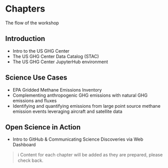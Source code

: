 # Chapters

The flow of the workshop

## Introduction

- Intro to the US GHG Center
- The US GHG Center Data Catalog (STAC)
- The US GHG Center JupyterHub environment

## Science Use Cases
- EPA Gridded Methane Emissions Inventory
- Complementing anthropogenic GHG emissions with natural GHG emissions and fluxes
- Identifying and quantifying emissions from large point source methane emission events leveraging aircraft and satellite data

## Open Science in Action
- Intro to GitHub & Communicating Science Discoveries via Web Dashboard

> ℹ️ Content for each chapter will be added as they are prepared, please check back.